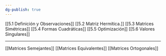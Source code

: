 ```yaml
---
dg-publish: true
---
```

[[5.1 Definición y Observaciones]]
[[5.2 Matriz Hermítica.]]
[[5.3 Matrices Simétricas]]
[[5.4 Formas Cuadráticas]]
[[5.5 Optimización]]
[[5.6 Valores Singulares]]

----
[[Matrices Semejantes]]
[[Matrices Equivalentes]]
[[Matrices Ortogonales]]